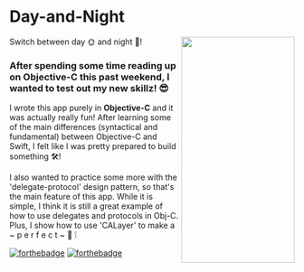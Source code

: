 # Day-and-Night 
<img src="https://media.giphy.com/media/f9HMTrVbhZNcmJz2XD/giphy.gif" width="200" height="400" img align="right">
Switch between day 🌞 and night 🌚! 

### After spending some time reading up on Objective-C this past weekend, I wanted to test out my new skillz! 😎

I wrote this app purely in **Objective-C** and it was actually really fun! After learning some of the main differences (syntactical and fundamental) between Objective-C and Swift, I felt like I was pretty prepared to build something 🛠️!

I also wanted to practice some more with the 'delegate-protocol' design pattern, so that's the main feature of this app. While it is simple, I think it is still a great example of how to use delegates and protocols in Obj-C. Plus, I show how to use 'CALayer' to make a  ~ p e r f e c t ~ 🔵 ❕


[![forthebadge](http://forthebadge.com/images/badges/made-with-swift.svg)](http://forthebadge.com)	[![forthebadge](http://forthebadge.com/images/badges/built-with-love.svg)](http://forthebadge.com)
